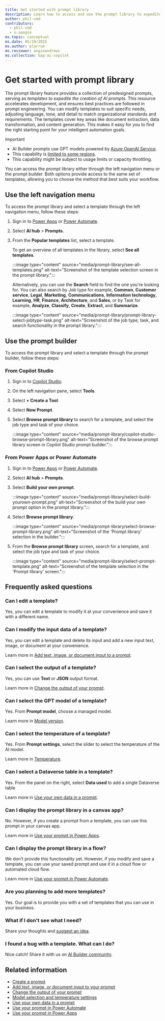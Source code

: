 ```yaml
---
title: Get started with prompt library
description: Learn how to access and use the prompt library to expedite AI prompt creation.
author: phil-cmd
contributors:
  - phil-cmd
  - v-aangie
ms.topic: conceptual
ms.date: 05/19/2025
ms.author: plarrue
ms.reviewer: angieandrews
ms.collection: bap-ai-copilot
---
```


# Get started with prompt library

The prompt library feature provides a collection of predesigned prompts, serving as *templates to expedite the creation of AI prompts*. This resource accelerates development, and ensures best practices are followed in prompt engineering. You can modify templates to suit specific needs, adjusting language, tone, and detail to match organizational standards and requirements. The templates cover key areas like document extraction, data transformation, and content generation. This makes it easy for you to find the right starting point for your intelligent automation goals.

> [!IMPORTANT]
> - AI Builder prompts use GPT models powered by [Azure OpenAI Service](/azure/ai-services/openai/whats-new).
> - This capability is [limited to some regions](availability-region.md#prompts).
> - This capability might be subject to usage limits or capacity throttling.

You can access the prompt library either through the left navigation menu or the prompt builder. Both options provide access to the same set of templates, allowing you to choose the method that best suits your workflow.

## Use the left navigation menu

To access the prompt library and select a template through the left navigation menu, follow these steps:

1. Sign in to [Power Apps](https://make.powerapps.com/) or [Power Automate](https://make.powerautomate.com/).
1. Select **AI hub** > **Prompts**.
1. From the **Popular templates** list, select a template.

    To get an overview of all templates in the library, select **See all templates**.

    :::image type="content" source="media/prompt-library/see-all-templates.png" alt-text="Screenshot of the template selection screen in the prompt library.":::

    Alternatively, you can use the **Search** field to find the one you're looking for. You can also search by Job type for example, **Common**, **Customer service**, **Legal**, **Marketing**, **Communications**, **Information technology**, **Learning**, **HR**, **Finance**, **Architecture**, and **Sales**, or by Task for example, **Analyze**, **Classify**, **Create**, **Extract**, and **Summarize**.

    :::image type="content" source="media/prompt-library/prompt-library-select-jobtype-task.png" alt-text="Screenshot of the job type, task, and search functionality in the prompt library.":::

## Use the prompt builder

To access the prompt library and select a template through the prompt builder, follow these steps:

### From Copilot Studio

1. Sign in to [Copilot Studio](https://copilotstudio.com/).
2. On the left navigation pane, select **Tools**.
3. Select **+ Create a Tool**.
4. Select **New Prompt**.
5. Select **Browse prompt library** to search for a template, and select the job type and task of your choice.

    :::image type="content" source="media/prompt-library/copilot-studio-browse-prompt-library.png" alt-text="Screenshot of the browse prompt library screen in Copilot Studio prompt builder.":::

### From Power Apps or Power Automate

1. Sign in to [Power Apps](https://make.powerapps.com/) or [Power Automate](https://make.powerautomate.com/).
1. Select **AI hub** > **Prompts**.
1. Select **Build your own prompt**.

    :::image type="content" source="media/prompt-library/select-build-yourown-prompt.png" alt-text="Screenshot of the build your own prompt option in the prompt library.":::

1. Select **Browse prompt library**.

    :::image type="content" source="media/prompt-library/select-browse-prompt-library.png" alt-text="Screenshot of the 'Prompt library' selection in the builder.":::

1. From the **Browse prompt library** screen, search for a template, and select the job type and task of your choice.

    :::image type="content" source="media/prompt-library/select-prompt-template.png" alt-text="Screenshot of the template selection in the 'Prompt library' screen.":::

## Frequently asked questions

### Can I edit a template?

Yes, you can edit a template to modify it at your convenience and save it with a different name.

### Can I modify the input data of a template?

Yes, you can edit a template and delete its input and add a new input text, image, or document at your convenience.

Learn more in [Add text, image, or document input to a prompt](add-inputs-prompt.md).

### Can I select the output of a template?

Yes, you can use **Text** or **JSON** output format.

Learn more in [Change the output of your prompt](change-prompt-output.md).

### Can I select the GPT model of a template?

Yes. From **Prompt model**, choose a managed model.

Learn more in [Model version](prompt-modelsettings.md#model-version).

### Can I select the temperature of a template?

Yes. From **Prompt settings**, select the slider to select the temperature of the AI model.

Learn more in [Temperature](https://go.microsoft.com/fwlink/?linkid=2268182).

### Can I select a Dataverse table in a template?

Yes. From the panel on the right, select **Data used** to add a single Dataverse table

Learn more in [Use your own data in a prompt](use-your-own-prompt-data.md).

### Can I display the prompt library in a canvas app?

No. However, if you create a prompt from a template, you can use this prompt in your canvas app.

Learn more in [Use your prompt in Power Apps](use-a-custom-prompt-in-app.md).

### Can I display the prompt library in a flow?

We don't provide this functionality yet. However, if you modify and save a template, you can use your saved prompt and use it in a cloud flow or automated cloud flow.

Learn more in [Use your prompt in Power Automate](use-a-custom-prompt-in-flow.md).

### Are you planning to add more templates?

Yes. Our goal is to provide you with a set of templates that you can use in your business.

### What if I don't see what I need?

Share your thoughts and [suggest an idea](https://go.microsoft.com/fwlink/?linkid=2171994).

### I found a bug with a template. What can I do?

Nice catch! Share it with us on [AI Builder community](share-your-experience.md).


## Related information

- [Create a prompt](create-a-custom-prompt.md)
- [Add text, image, or document input to your prompt](add-inputs-prompt.md)
- [Change the output of your prompt](change-prompt-output.md)
- [Model selection and temperature settings](prompt-modelsettings.md)
- [Use your own data in a prompt](use-your-own-prompt-data.md)
- [Use your prompt in Power Automate](use-a-custom-prompt-in-flow.md)
- [Use your prompt in Power Apps](use-a-custom-prompt-in-app.md)

